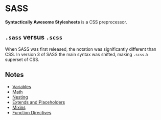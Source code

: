 # SASS

**Syntactically Awesome Stylesheets** is a CSS preprocessor.

## `.sass` versus `.scss`

When SASS was first released, the notation was significantly different than CSS. In version 3 of SASS the main syntax was shifted, making `.scss` a superset of CSS.

## Notes

* [Variables](Variables.md)
* [Math](Math.md)
* [Nesting](Nesting.md)
* [Extends and Placeholders](Extends-and-Placeholders.md)
* [Mixins](Mixins.md)
* [Function Directives](Function-Directives.md)
